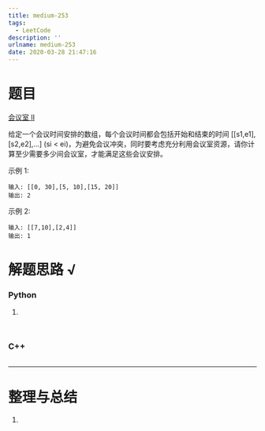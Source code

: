 ```yaml
---
title: medium-253
tags:
  - LeetCode
description: ''
urlname: medium-253
date: 2020-03-28 21:47:16
---
```


# 题目

[会议室 II](https://leetcode-cn.com/problems/meeting-rooms-ii) 

给定一个会议时间安排的数组，每个会议时间都会包括开始和结束的时间 [[s1,e1],[s2,e2],...] (si < ei)，为避免会议冲突，同时要考虑充分利用会议室资源，请你计算至少需要多少间会议室，才能满足这些会议安排。

示例 1:

```
输入: [[0, 30],[5, 10],[15, 20]]
输出: 2
```


示例 2:

```
输入: [[7,10],[2,4]]
输出: 1
```



# 解题思路 √

### Python

1. 

```python

```


```python

```



### C++

```cpp

```

---



# 整理与总结

1. 

